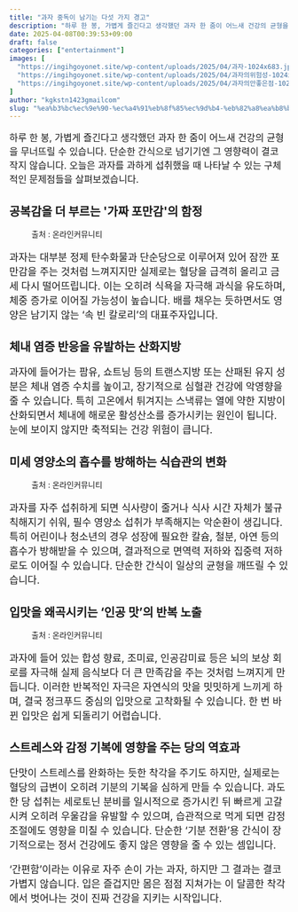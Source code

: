 ```yaml
---
title: "과자 중독이 남기는 다섯 가지 경고"
description: "하루 한 봉, 가볍게 즐긴다고 생각했던 과자 한 줌이 어느새 건강의 균형을 무너뜨릴 수 있습니다. 단순한 간식으로 넘기기엔 그 영향력이 결코 작지 않습니다. 오늘은 과자를 과하게 섭취했을 때 나타날 수 있는 구체적인 문제점들을 살펴보겠습니다."
date: 2025-04-08T00:39:53+09:00
draft: false
categories: ["entertainment"]
images: [
  "https://ingihgoyonet.site/wp-content/uploads/2025/04/과자-1024x683.jpg"
  "https://ingihgoyonet.site/wp-content/uploads/2025/04/과자의위험성-1024x683.jpg"
  "https://ingihgoyonet.site/wp-content/uploads/2025/04/과자의안좋은점-1024x683.jpg"
]
author: "kgkstn1423gmailcom"
slug: "%ea%b3%bc%ec%9e%90-%ec%a4%91%eb%8f%85%ec%9d%b4-%eb%82%a8%ea%b8%b0%eb%8a%94-%eb%8b%a4%ec%84%af-%ea%b0%80%ec%a7%80-%ea%b2%bd%ea%b3%a0"
---
```


<p style="font-size:17px">하루 한 봉, 가볍게 즐긴다고 생각했던 과자 한 줌이 어느새 건강의 균형을 무너뜨릴 수 있습니다. 단순한 간식으로 넘기기엔 그 영향력이 결코 작지 않습니다. 오늘은 과자를 과하게 섭취했을 때 나타날 수 있는 구체적인 문제점들을 살펴보겠습니다.</p> <h2 >공복감을 더 부르는 '가짜 포만감'의 함정</h2> <figure ><img src="https://ingihgoyonet.site/wp-content/uploads/2025/04/과자-1024x683.jpg" alt="" style="aspect-ratio:16/9;object-fit:cover"/><figcaption >출처 : 온라인커뮤니티</figcaption></figure> <p style="font-size:18px">과자는 대부분 정제 탄수화물과 단순당으로 이루어져 있어 잠깐 포만감을 주는 것처럼 느껴지지만 실제로는 혈당을 급격히 올리고 금세 다시 떨어뜨립니다. 이는 오히려 식욕을 자극해 과식을 유도하며, 체중 증가로 이어질 가능성이 높습니다. 배를 채우는 듯하면서도 영양은 남기지 않는 ‘속 빈 칼로리’의 대표주자입니다.</p> <h2 >체내 염증 반응을 유발하는 산화지방</h2> <p style="font-size:18px">과자에 들어가는 팜유, 쇼트닝 등의 트랜스지방 또는 산패된 유지 성분은 체내 염증 수치를 높이고, 장기적으로 심혈관 건강에 악영향을 줄 수 있습니다. 특히 고온에서 튀겨지는 스낵류는 열에 약한 지방이 산화되면서 체내에 해로운 활성산소를 증가시키는 원인이 됩니다. 눈에 보이지 않지만 축적되는 건강 위험이 큽니다.</p> <h2 >미세 영양소의 흡수를 방해하는 식습관의 변화</h2> <figure ><img src="https://ingihgoyonet.site/wp-content/uploads/2025/04/과자의위험성-1024x683.jpg" alt="" style="aspect-ratio:16/9;object-fit:cover"/><figcaption >출처 : 온라인커뮤니티</figcaption></figure> <p style="font-size:18px">과자를 자주 섭취하게 되면 식사량이 줄거나 식사 시간 자체가 불규칙해지기 쉬워, 필수 영양소 섭취가 부족해지는 악순환이 생깁니다. 특히 어린이나 청소년의 경우 성장에 필요한 칼슘, 철분, 아연 등의 흡수가 방해받을 수 있으며, 결과적으로 면역력 저하와 집중력 저하로도 이어질 수 있습니다. 단순한 간식이 일상의 균형을 깨뜨릴 수 있습니다.</p> <h2 >입맛을 왜곡시키는 ‘인공 맛’의 반복 노출</h2> <figure ><img src="https://ingihgoyonet.site/wp-content/uploads/2025/04/과자의안좋은점-1024x683.jpg" alt="" style="aspect-ratio:16/9;object-fit:cover"/><figcaption >출처 : 온라인커뮤니티</figcaption></figure> <p style="font-size:18px">과자에 들어 있는 합성 향료, 조미료, 인공감미료 등은 뇌의 보상 회로를 자극해 실제 음식보다 더 큰 만족감을 주는 것처럼 느껴지게 만듭니다. 이러한 반복적인 자극은 자연식의 맛을 밋밋하게 느끼게 하며, 결국 정크푸드 중심의 입맛으로 고착화될 수 있습니다. 한 번 바뀐 입맛은 쉽게 되돌리기 어렵습니다.</p> <h2 >스트레스와 감정 기복에 영향을 주는 당의 역효과</h2> <p style="font-size:18px">단맛이 스트레스를 완화하는 듯한 착각을 주기도 하지만, 실제로는 혈당의 급변이 오히려 기분의 기복을 심하게 만들 수 있습니다. 과도한 당 섭취는 세로토닌 분비를 일시적으로 증가시킨 뒤 빠르게 고갈시켜 오히려 우울감을 유발할 수 있으며, 습관적으로 먹게 되면 감정 조절에도 영향을 미칠 수 있습니다. 단순한 ‘기분 전환’용 간식이 장기적으로는 정서 건강에도 좋지 않은 영향을 줄 수 있는 셈입니다.</p> <p style="font-size:18px">‘간편함’이라는 이유로 자주 손이 가는 과자, 하지만 그 결과는 결코 가볍지 않습니다. 입은 즐겁지만 몸은 점점 지쳐가는 이 달콤한 착각에서 벗어나는 것이 진짜 건강을 지키는 시작입니다.</p>